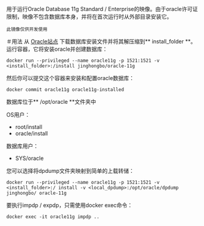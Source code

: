 用于运行Oracle Database 11g Standard / Enterprise的映像。由于oracle许可证限制，映像不包含数据库本身，并将在首次运行时从外部目录安装它。

``此镜像仅供开发使用``

＃用法
从 [Oracle站点](http://www.oracle.com/technetwork/database/in-memory/downloads/index.html) 下载数据库安装文件并将其解压缩到** install_folder **。
运行容器，它将安装oracle并创建数据库：

```SH
docker run --privileged --name oracle11g -p 1521:1521 -v <install_folder>:/install jinghongbo/oracle-11g
```
然后你可以提交这个容器来安装和配置oracle数据库：
```SH
docker commit oracle11g oracle11g-installed
```

数据库位于** /opt/oracle **文件夹中

OS用户：
* root/install
* oracle/install

数据库用户：
* SYS/oracle

您可以选择将dpdump文件夹映射到简单的上载转储：
```SH
docker run --privileged --name oracle11g -p 1521:1521 -v <install_folder>:/ install -v <local_dpdump>:/opt/oracle/dpdump jinghongbo/ oracle-11g
```
要执行impdp / expdp，只需使用docker exec命令：
```SH
docker exec -it oracle11g impdp ..
```
